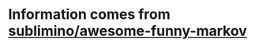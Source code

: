 # Information comes from [sublimino/awesome-funny-markov](https://github.com/sublimino/awesome-funny-markov)

